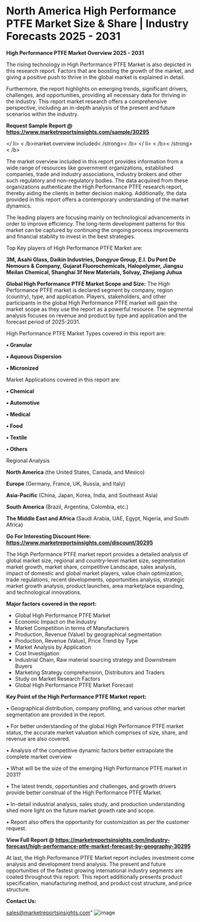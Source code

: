 # North America High Performance PTFE Market Size & Share | Industry Forecasts 2025 - 2031

<Strong> High Performance PTFE Market Overview 2025 - 2031</strong>

The rising technology in High Performance PTFE Market is also depicted in this research report. Factors that are boosting the growth of the market, and giving a positive push to thrive in the global market is explained in detail.

Furthermore, the report highlights on emerging trends, significant drivers, challenges, and opportunities, providing all necessary data for thriving in the industry. This report market research offers a comprehensive perspective, including an in-depth analysis of the present and future scenarios within the industry.

<strong>Request Sample Report @ <a href=https://www.marketreportsinsights.com/sample/30295>https://www.marketreportsinsights.com/sample/30295</a></strong>

</ li> < /b>market overview included< /strong>< /b> </ li> < /b>< /strong>< /b>

The market overview included in this report provides information from a wide range of resources like government organizations, established companies, trade and industry associations, industry brokers and other such regulatory and non-regulatory bodies. The data acquired from these organizations authenticate the High Performance PTFE research report, thereby aiding the clients in better decision making. Additionally, the data provided in this report offers a contemporary understanding of the market dynamics.

The leading players are focusing mainly on technological advancements in order to improve efficiency. The long-term development patterns for this market can be captured by continuing the ongoing process improvements and financial stability to invest in the best strategies.

Top Key players of High Performance PTFE Market are:

<strong>3M, Asahi Glass, Daikin Industries, Dongyue Group, E.I. Du Pont De Nemours & Company, Gujarat Fluorochemicals, Halopolymer, Jiangsu Meilan Chemical, Shanghai 3f New Materials, Solvay, Zhejiang Juhua</strong>

<strong><b>Global High Performance PTFE Market Scope and Size:</b></strong>
The High Performance PTFE market is declared segment by company, region (country), type, and application. Players, stakeholders, and other participants in the global High Performance PTFE market will gain the market scope as they use the report as a powerful resource. The segmental analysis focuses on revenue and product by type and application and the forecast period of 2025-2031.

High Performance PTFE Market Types covered in this report are:

<strong>• Granular

• Aqueous Dispersion

• Micronized</strong>

Market Applications covered in this report are:

<strong>• Chemical

• Automotive

• Medical

• Food

• Textile

• Others</strong> 

Regional Analysis

<strong>North America</strong> (the United States, Canada, and Mexico)

<strong>Europe</strong> (Germany, France, UK, Russia, and Italy)

<strong>Asia-Pacific</strong> (China, Japan, Korea, India, and Southeast Asia)

<strong>South America</strong> (Brazil, Argentina, Colombia, etc.)

<strong>The Middle East and Africa</strong> (Saudi Arabia, UAE, Egypt, Nigeria, and South Africa)

<strong>Go For Interesting Discount Here: <a href=https://www.marketreportsinsights.com/discount/30295>https://www.marketreportsinsights.com/discount/30295</a></strong>

The High Performance PTFE market report provides a detailed analysis of global market size, regional and country-level market size, segmentation market growth, market share, competitive Landscape, sales analysis, impact of domestic and global market players, value chain optimization, trade regulations, recent developments, opportunities analysis, strategic market growth analysis, product launches, area marketplace expanding, and technological innovations.

<strong><b>Major factors covered in the report:</b></strong>
<ul>
  <li>Global High Performance PTFE Market </li>
  <li>Economic Impact on the Industry</li>
  <li>Market Competition in terms of Manufacturers</li>
  <li>Production, Revenue (Value) by geographical segmentation</li>
  <li>Production, Revenue (Value), Price Trend by Type</li>
  <li>Market Analysis by Application</li>
  <li>Cost Investigation</li>
  <li>Industrial Chain, Raw material sourcing strategy and Downstream Buyers</li>
  <li>Marketing Strategy comprehension, Distributors and Traders</li>
  <li>Study on Market Research Factors</li>
  <li>Global High Performance PTFE Market Forecast</li>
</ul>

<strong><b>Key Point of the High Performance PTFE Market report:</b></strong>

• Geographical distribution, company profiling, and various other market segmentation are provided in the report.

• For better understanding of the global High Performance PTFE market status, the accurate market valuation which comprises of size, share, and revenue are also covered.

• Analysis of the competitive dynamic factors better extrapolate the complete market overview

• What will be the size of the emerging High Performance PTFE market in 2031?

• The latest trends, opportunities and challenges, and growth drivers provide better construal of the High Performance PTFE Market.

• In-detail industrial analysis, sales study, and production understanding shed more light on the future market growth rate and scope.

• Report also offers the opportunity for customization as per the customer request.

<strong><b>View Full Report @ <a href=https://marketreportsinsights.com/industry-forecast/high-performance-ptfe-market-forecast-by-geography-30295>https://marketreportsinsights.com/industry-forecast/high-performance-ptfe-market-forecast-by-geography-30295</a></b></strong>


At last, the High Performance PTFE Market report includes investment come analysis and development trend analysis. The present and future opportunities of the fastest growing international industry segments are coated throughout this report. This report additionally presents product specification, manufacturing method, and product cost structure, and price structure.

<strong>Contact Us:</strong>

sales@marketreportsinsights.com"
![image](https://github.com/user-attachments/assets/c3144d4a-7e0f-4d6c-a033-d623b5d09ee3)
